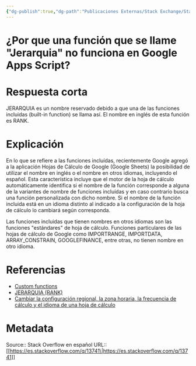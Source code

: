 ```yaml
---
{"dg-publish":true,"dg-path":"Publicaciones Externas/Stack Exchange/Stack Overflow en español/es.stackoverflow.com-13741.md","permalink":"/publicaciones-externas/stack-exchange/stack-overflow-en-espanol/es-stackoverflow-com-13741/","title":"¿Por que una función que se llame \"Jerarquia\" no funciona en Google Apps Script?","hide":true,"noteIcon":"\"0\"","created":"2024-04-03T12:49:10.592-06:00","updated":"2024-04-05T16:43:48.627-06:00"}
---
```


# ¿Por que una función que se llame "Jerarquia" no funciona en Google Apps Script?

# Respuesta corta

JERARQUIA es un nombre reservado debido a que una de las funciones incluidas (built-in function) se llama así. El nombre en inglés de esta función es RANK.

# Explicación

En lo que se refiere a las funciones incluídas, recientemente Google agregó a la aplicación Hojas de Cálculo de Google (Google Sheets) la posibilidad de utilizar el nombre en inglés o el nombre en otros idiomas, incluyendo el español. Esta característica incluye que el motor de la hoja de cálculo automáticamente identifica si el nombre de la función corresponde a alguna de la variantes de nombre de funciones incluídas y en caso contrario busca una función personalizada con dicho nombre. Si el nombre de la función incluida está en un idioma distinto al indicado a la configuración de la hoja de cálculo lo cambiará según corresponda.

Las funciones incluidas que tienen nombres en otros idiomas son las funciones "estándares" de hoja de cálculo. Funciones particulares de las hojas de cálculo de Google como IMPORTRANGE, IMPORTDATA, ARRAY_CONSTRAIN, GOOGLEFINANCE, entre otras, no tienen nombre en otro idioma.

# Referencias 

- [Custom functions](https://developers.google.com/apps-script/guides/sheets/functions)
- [JERARQUIA (RANK)](https://support.google.com/docs/answer/3094098?hl=es)
- [Cambiar la configuración regional, la zona horaria, la frecuencia de cálculo y el idioma de una hoja de cálculo](https://support.google.com/docs/answer/58515?hl=es)



# Metadata
Source:: Stack Overflow en español
URL:: [[https://es.stackoverflow.com/q/13741\|https://es.stackoverflow.com/q/13741]]

